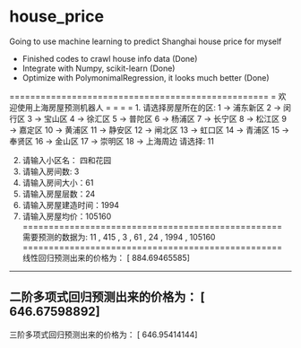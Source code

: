 # house_price
Going to use machine learning to predict Shanghai house price for myself

- Finished codes to crawl house info data  (Done)
- Integrate with Numpy, scikit-learn (Done)
- Optimize with PolymonimalRegression, it looks much better (Done)


==================================================
=          欢迎使用上海房屋预测机器人            =
=                                                =
= 1. 请选择房屋所在的区:
1 ->  浦东新区
2 ->  闵行区
3 ->  宝山区
4 ->  徐汇区
5 ->  普陀区
6 ->  杨浦区
7 ->  长宁区
8 ->  松江区
9 ->  嘉定区
10 ->  黄浦区
11 ->  静安区
12 ->  闸北区
13 ->  虹口区
14 ->  青浦区
15 ->  奉贤区
16 ->  金山区
17 ->  崇明区
18 ->  上海周边
请选择: 11

2. 请输入小区名： 四和花园
3. 请输入房间数: 3
4. 请输入房间大小：61
5. 请输入房屋层数：24
4. 请输入房屋建造时间：1994
5. 请输入房屋均价：105160
==================================================
需要预测的数据为:  11 ,  415 ,  3 ,  61 ,  24 ,  1994 ,  105160
==================================================
线性回归预测出来的价格为： [ 884.69465585]
--------------------------------------------------
二阶多项式回归预测出来的价格为： [ 646.67598892]
--------------------------------------------------
三阶多项式回归预测出来的价格为： [ 646.95414144]
